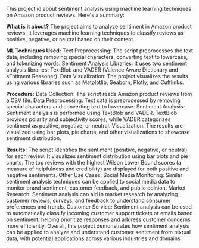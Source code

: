 This project id about  sentiment analysis  using machine learning techniques on Amazon product reviews. Here's a summary:

**What is it about?**
The project aims to analyze sentiment in Amazon product reviews. It leverages machine learning techniques to classify reviews as positive, negative,
or neutral based on their content.

**ML Techniques Used:**
Text Preprocessing: The script preprocesses the text data, including removing special characters, converting text to lowercase, and tokenizing words.
Sentiment Analysis Libraries: It uses two sentiment analysis libraries: TextBlob and VADER (Valence Aware Dictionary and sEntiment Reasoner).
Data Visualization: The project visualizes the results using various libraries such as Matplotlib, Seaborn, Plotly, and Cufflinks.

**Procedure:**
Data Collection: The script reads Amazon product reviews from a CSV file.
Data Preprocessing: Text data is preprocessed by removing special characters and converting text to lowercase.
Sentiment Analysis: Sentiment analysis is performed using TextBlob and VADER. TextBlob provides polarity and subjectivity scores, while VADER 
categorizes sentiment as positive, negative, or neutral.
Visualization: The results are visualized using bar plots, pie charts, and other visualizations to showcase sentiment distribution.

**Results:**
The script identifies the sentiment (positive, negative, or neutral) for each review.
It visualizes sentiment distribution using bar plots and pie charts.
The top reviews with the highest Wilson Lower Bound scores (a measure of helpfulness and credibility) are displayed for both positive and negative sentiments.
Other Use Cases:
Social Media Monitoring: Similar sentiment analysis techniques can be applied to social media data to monitor brand sentiment, customer feedback, and public opinion.
Market Research: Sentiment analysis can aid in market research by analyzing customer reviews, surveys, and feedback to understand consumer preferences and trends.
Customer Service: Sentiment analysis can be used to automatically classify incoming customer support tickets or emails based on sentiment, helping prioritize 
responses and address customer concerns more efficiently.
Overall, this project demonstrates how sentiment analysis can be applied to analyze and understand customer sentiment from textual data, with potential applications
across various industries and domains.

